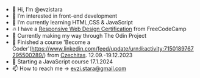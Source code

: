- 👋 Hi, I’m @evzistara
- 👀 I’m interested in front-end development
- 🌱 I’m currently learning HTML,CSS & JavaScript
- 🔥 I have a [Responsive Web Design Certification](https://www.freecodecamp.org/certification/evzis/responsive-web-design) from FreeCodeCamp
- 🚀 Currently making my way through The Odin Project
- 💃 Finished a course 'Become a Coder'(https://www.linkedin.com/feed/update/urn:li:activity:7150189767295500289/) from [Czechitas](https://www.czechitas.cz/en). 12.09.-19.12.2023
- 💞️ Starting a JavaScript course 17.1.2024
- 📫 How to reach me -> evzi.stara@gmail.com

<!---
evzistara/evzistara is a ✨ special ✨ repository because its `README.md` (this file) appears on your GitHub profile.
You can click the Preview link to take a look at your changes.
--->
